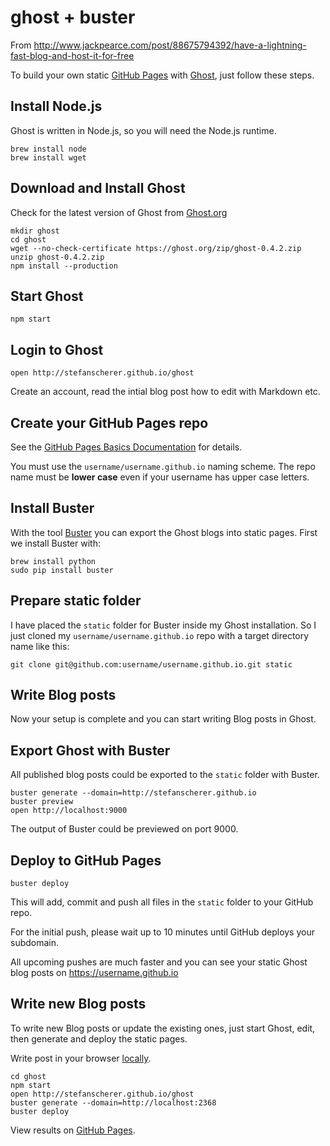 # ghost + buster

From http://www.jackpearce.com/post/88675794392/have-a-lightning-fast-blog-and-host-it-for-free

To build your own static [GitHub Pages](https://pages.github.com) with [Ghost](https://ghost.org), just follow these steps.

## Install Node.js
Ghost is written in Node.js, so you will need the Node.js runtime.

```
brew install node
brew install wget
```

## Download and Install Ghost
Check for the latest version of Ghost from [Ghost.org](http://ghost.org/download)

```
mkdir ghost
cd ghost
wget --no-check-certificate https://ghost.org/zip/ghost-0.4.2.zip
unzip ghost-0.4.2.zip
npm install --production
```
## Start Ghost
```
npm start
```

## Login to Ghost
```
open http://stefanscherer.github.io/ghost
```

Create an account, read the intial blog post how to edit with Markdown etc.

## Create your GitHub Pages repo
See the [GitHub Pages Basics Documentation](https://help.github.com/categories/20/articles) for details.

You must use the `username/username.github.io` naming scheme. The repo name must be **lower case** even if your username has upper case letters.

## Install Buster
With the tool [Buster](https://github.com/axitkhurana/buster) you can export the Ghost blogs into static pages. First we install Buster with:
```
brew install python
sudo pip install buster
```

## Prepare static folder
I have placed the `static` folder for Buster inside my Ghost installation. So I just cloned my `username/username.github.io` repo with a target directory name like this:

```
git clone git@github.com:username/username.github.io.git static
```

## Write Blog posts
Now your setup is complete and you can start writing Blog posts in Ghost.

## Export Ghost with Buster
All published blog posts could be exported to the `static` folder with Buster.

```
buster generate --domain=http://stefanscherer.github.io
buster preview
open http://localhost:9000
```

The output of Buster could be previewed on port 9000.

## Deploy to GitHub Pages
```
buster deploy
```
This will add, commit and push all files in the `static` folder to your GitHub repo.

For the initial push, please wait up to 10 minutes until GitHub deploys your subdomain.

All upcoming pushes are much faster and you can see your static Ghost blog posts on https://username.github.io

## Write new Blog posts
To write new Blog posts or update the existing ones, just start Ghost, edit, then generate and deploy the static pages.

Write post in your browser [locally](http://stefanscherer.github.io/ghost).

```
cd ghost
npm start
open http://stefanscherer.github.io/ghost
buster generate --domain=http://localhost:2368
buster deploy
```

View results on [GitHub Pages](http://stefanscherer.github.io).
